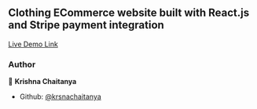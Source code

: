 ## Clothing ECommerce website built with React.js and Stripe payment integration

[Live Demo Link](https://crwncrafts.herokuapp.com/)

### Author

👤 **Krishna Chaitanya**

- Github: [@krsnachaitanya](https://github.com/krsnachaitanya)
